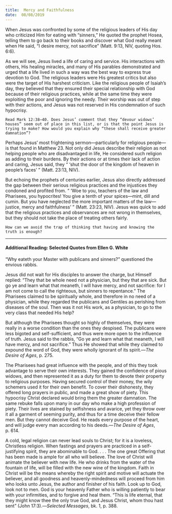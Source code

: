 ```yaml
---
title:  Mercy and Faithfulness
date:  08/08/2019
---
```


When Jesus was confronted by some of the religious leaders of His day who criticized Him for eating with “sinners,” He quoted the prophet Hosea, telling them to go back to their books and discover what God really meant when He said, “I desire mercy, not sacrifice” (Matt. 9:13, NIV, quoting Hos. 6:6).

As we will see, Jesus lived a life of caring and service. His interactions with others, His healing miracles, and many of His parables demonstrated and urged that a life lived in such a way was the best way to express true devotion to God. The religious leaders were His greatest critics but also were the target of His harshest criticism. Like the religious people of Isaiah’s day, they believed that they ensured their special relationship with God because of their religious practices, while at the same time they were exploiting the poor and ignoring the needy. Their worship was out of step with their actions, and Jesus was not reserved in His condemnation of such hypocrisy.

`Read Mark 12:38–40. Does Jesus’ comment that they “devour widows’ houses” seem out of place in this list, or is that the point Jesus is trying to make? How would you explain why “these shall receive greater damnation”?`

Perhaps Jesus’ most frightening sermon—particularly for religious people—is that found in Matthew 23. Not only did Jesus describe their religion as not helping people who are disadvantaged in life, He considered such religion as adding to their burdens. By their actions or at times their lack of action and caring, Jesus said, they “ ‘shut the door of the kingdom of heaven in people’s faces’ ” (Matt. 23:13, NIV).

But echoing the prophets of centuries earlier, Jesus also directly addressed the gap between their serious religious practices and the injustices they condoned and profited from. “ ‘Woe to you, teachers of the law and Pharisees, you hypocrites! You give a tenth of your spices—mint, dill and cumin. But you have neglected the more important matters of the law—justice, mercy and faithfulness’ ” (Matt. 23:23, NIV). Jesus was quick to add that the religious practices and observances are not wrong in themselves, but they should not take the place of treating others fairly.

`How can we avoid the trap of thinking that having and knowing the truth is enough?`

---

#### Additional Reading: Selected Quotes from Ellen G. White

“Why eateth your Master with publicans and sinners?” questioned the envious rabbis.  

Jesus did not wait for His disciples to answer the charge, but Himself replied: “They that be whole need not a physician, but they that are sick. But go ye and learn what that meaneth, I will have mercy, and not sacrifice: for I am not come to call the righteous, but sinners to repentance.” The Pharisees claimed to be spiritually whole, and therefore in no need of a physician, while they regarded the publicans and Gentiles as perishing from diseases of the soul. Then was it not His work, as a physician, to go to the very class that needed His help? 

But although the Pharisees thought so highly of themselves, they were really in a worse condition than the ones they despised. The publicans were less bigoted and self-sufficient, and thus were more open to the influence of truth. Jesus said to the rabbis, “Go ye and learn what that meaneth, I will have mercy, and not sacrifice.” Thus He showed that while they claimed to expound the word of God, they were wholly ignorant of its spirit.—_The Desire of Ages_, p. 275. 

The Pharisees had great influence with the people, and of this they took advantage to serve their own interests. They gained the confidence of pious widows, and then represented it as a duty for them to devote their property to religious purposes. Having secured control of their money, the wily schemers used it for their own benefit. To cover their dishonesty, they offered long prayers in public, and made a great show of piety. This hypocrisy Christ declared would bring them the greater damnation. The same rebuke falls upon many in our day who make a high profession of piety. Their lives are stained by selfishness and avarice, yet they throw over it all a garment of seeming purity, and thus for a time deceive their fellow men. But they cannot deceive God. He reads every purpose of the heart, and will judge every man according to his deeds.—_The Desire of Ages_, p. 614. 

A cold, legal religion can never lead souls to Christ; for it is a loveless, Christless religion. When fastings and prayers are practiced in a self-justifying spirit, they are abominable to God. . . . The one great Offering that has been made is ample for all who will believe. The love of Christ will animate the believer with new life. He who drinks from the water of the fountain of life, will be filled with the new wine of the kingdom. Faith in Christ will be the means whereby the right spirit and motive will actuate the believer, and all goodness and heavenly-mindedness will proceed from him who looks unto Jesus, the author and finisher of his faith. Look up to God, look not to men. God is your heavenly Father who is willing patiently to bear with your infirmities, and to forgive and heal them. “This is life eternal, that they might know thee the only true God, and Jesus Christ, whom thou hast sent” (John 17:3).—_Selected Messages_, bk. 1, p. 388.
